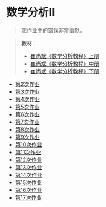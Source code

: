# 数学分析II

> 我作业中的错误非常幽默。

> **教材**：
>
> - [崔尚斌《数学分析教程》上册](/Book/崔尚斌.++数学分析教程.1.pdf.pdf)
> - [崔尚斌《数学分析教程》中册](/Book/崔尚斌.++数学分析教程.2.pdf(1).pdf)
> - [崔尚斌《数学分析教程》下册](/Book/数学分析教程（崔尚斌）下册.pdf)


- [第2次作业](./作业/第2次%20乐绎华%2023363017.pdf)
- [第3次作业](./作业/第3次%20乐绎华%2023363017.pdf)
- [第4次作业](./作业/第4次%20乐绎华%2023363017%20.pdf)
- [第5次作业](./作业/第5次%20乐绎华%2023363017%20.pdf)
- [第6次作业](./作业/第6次%20乐绎华%2023363017%20.pdf)
- [第7次作业](./作业/第7次%20乐绎华%2023363017.pdf)
- [第8次作业](./作业/第8次%20乐绎华%2023363017.pdf)
- [第9次作业](./作业/第9次%20乐绎华%2023363017.pdf)
- [第10次作业](./作业/第10次%20乐绎华%2023363017.pdf)
- [第11次作业](./作业/第11次%20乐绎华%2023363017.pdf)
- [第12次作业](./作业/第12次%20乐绎华%2023363017.pdf)
- [第13次作业](./作业/第13次%20乐绎华%2023363017.pdf)
- [第14次作业](./作业/第14次%20乐绎华%2023363017.pdf)
- [第15次作业](./作业/第15次%20乐绎华%2023363017.pdf)
- [第16次作业](./作业/第16次%20乐绎华%2023363017.pdf)
- [第17次作业](./作业/第17次%20乐绎华%2023363017.pdf)
